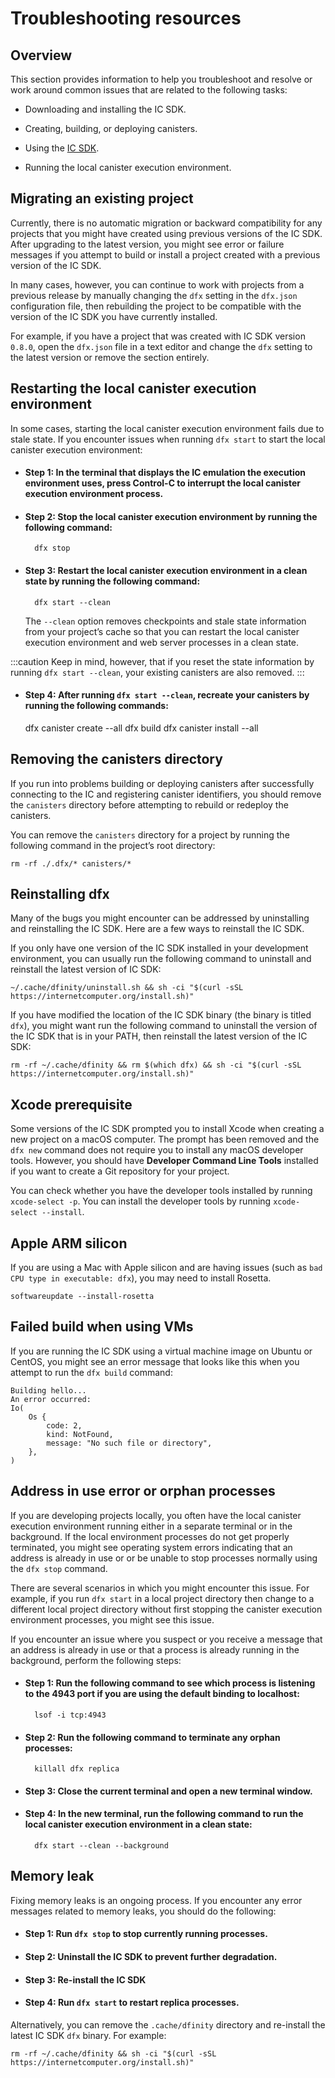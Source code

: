 # Troubleshooting resources

## Overview

This section provides information to help you troubleshoot and resolve or work around common issues that are related to the following tasks:

-   Downloading and installing the IC SDK.

-   Creating, building, or deploying canisters.

-   Using the [IC SDK](../setup/install/index.mdx).

-   Running the local canister execution environment.

## Migrating an existing project

Currently, there is no automatic migration or backward compatibility for any projects that you might have created using previous versions of the IC SDK. After upgrading to the latest version, you might see error or failure messages if you attempt to build or install a project created with a previous version of the IC SDK.

In many cases, however, you can continue to work with projects from a previous release by manually changing the `dfx` setting in the `dfx.json` configuration file, then rebuilding the project to be compatible with the version of the IC SDK you have currently installed.

For example, if you have a project that was created with IC SDK version `0.8.0`, open the `dfx.json` file in a text editor and change the `dfx` setting to the latest version or remove the section entirely.

## Restarting the local canister execution environment

In some cases, starting the local canister execution environment fails due to stale state. If you encounter issues when running `dfx start` to start the local canister execution environment:

- #### Step 1:  In the terminal that displays the IC emulation the execution environment uses, press Control-C to interrupt the local canister execution environment process.

- #### Step 2:  Stop the local canister execution environment by running the following command:

        dfx stop

- #### Step 3:  Restart the local canister execution environment in a clean state by running the following command:

        dfx start --clean

    The `--clean` option removes checkpoints and stale state information from your project’s cache so that you can restart the local canister execution environment and web server processes in a clean state.

:::caution
Keep in mind, however, that if you reset the state information by running `dfx start --clean`, your existing canisters are also removed.
:::

- #### Step 4: After running `dfx start --clean`, recreate your canisters by running the following commands:

    dfx canister create --all
    dfx build
    dfx canister install --all

## Removing the canisters directory

If you run into problems building or deploying canisters after successfully connecting to the IC and registering canister identifiers, you should remove the `canisters` directory before attempting to rebuild or redeploy the canisters.

You can remove the `canisters` directory for a project by running the following command in the project’s root directory:

    rm -rf ./.dfx/* canisters/*

## Reinstalling dfx

Many of the bugs you might encounter can be addressed by uninstalling and reinstalling the IC SDK. Here are a few ways to reinstall the IC SDK.

If you only have one version of the IC SDK installed in your development environment, you can usually run the following command to uninstall and reinstall the latest version of IC SDK:

    ~/.cache/dfinity/uninstall.sh && sh -ci "$(curl -sSL https://internetcomputer.org/install.sh)"

If you have modified the location of the IC SDK binary (the binary is titled `dfx`), you might want run the following command to uninstall the version of the IC SDK that is in your PATH, then reinstall the latest version of the IC SDK:

    rm -rf ~/.cache/dfinity && rm $(which dfx) && sh -ci "$(curl -sSL https://internetcomputer.org/install.sh)"

## Xcode prerequisite

Some versions of the IC SDK prompted you to install Xcode when creating a new project on a macOS computer. The prompt has been removed and the `dfx new` command does not require you to install any macOS developer tools. However, you should have **Developer Command Line Tools** installed if you want to create a Git repository for your project.

You can check whether you have the developer tools installed by running `xcode-select -p`. You can install the developer tools by running `xcode-select --install`.

## Apple ARM silicon
If you are using a Mac with Apple silicon and are having issues (such as `bad CPU type in executable: dfx`), you may need to install Rosetta.

```shell
softwareupdate --install-rosetta 
```

## Failed build when using VMs

If you are running the IC SDK using a virtual machine image on Ubuntu or CentOS, you might see an error message that looks like this when you attempt to run the `dfx build` command:

    Building hello...
    An error occurred:
    Io(
        Os {
            code: 2,
            kind: NotFound,
            message: "No such file or directory",
        },
    )

## Address in use error or orphan processes

If you are developing projects locally, you often have the local canister execution environment running either in a separate terminal or in the background. If the local environment processes do not get properly terminated, you might see operating system errors indicating that an address is already in use or or be unable to stop processes normally using the `dfx stop` command.

There are several scenarios in which you might encounter this issue. For example, if you run `dfx start` in a local project directory then change to a different local project directory without first stopping the canister execution environment processes, you might see this issue.

If you encounter an issue where you suspect or you receive a message that an address is already in use or that a process is already running in the background, perform the following steps:

- #### Step 1:  Run the following command to see which process is listening to the 4943 port if you are using the default binding to localhost:

        lsof -i tcp:4943

- #### Step 2:  Run the following command to terminate any orphan processes:

        killall dfx replica

- #### Step 3:  Close the current terminal and open a new terminal window.

- #### Step 4:  In the new terminal, run the following command to run the local canister execution environment in a clean state:

        dfx start --clean --background

## Memory leak

Fixing memory leaks is an ongoing process. If you encounter any error messages related to memory leaks, you should do the following:

- #### Step 1:  Run `dfx stop` to stop currently running processes.

- #### Step 2:  Uninstall the IC SDK to prevent further degradation.

- #### Step 3:  Re-install the IC SDK

- #### Step 4:  Run `dfx start` to restart replica processes.

Alternatively, you can remove the `.cache/dfinity` directory and re-install the latest IC SDK `dfx` binary. For example:

    rm -rf ~/.cache/dfinity && sh -ci "$(curl -sSL https://internetcomputer.org/install.sh)"
